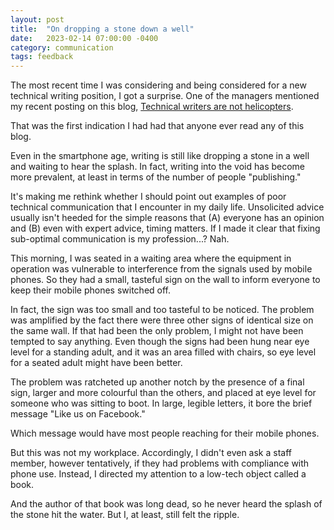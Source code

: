 ```yaml
---
layout: post
title:  "On dropping a stone down a well"
date:   2023-02-14 07:00:00 -0400
category: communication
tags: feedback
---
```

The most recent time I was considering and being considered for a new technical writing position, I got a surprise. One of the managers mentioned my recent posting on this blog, [Technical writers are not helicopters](https://blog.dougcuff.name/communication/2022/12/08/helicopters.html). 

That was the first indication I had had that anyone ever read any of this blog.

Even in the smartphone age, writing is still like dropping a stone in a well and waiting to hear the splash. In fact, writing into the void has become more prevalent, at least in terms of the number of people "publishing."

It's making me rethink whether I should point out examples of poor technical communication that I encounter in my daily life. Unsolicited advice usually isn't heeded for the simple reasons that (A) everyone has an opinion and (B) even with expert advice, timing matters. If I made it clear that fixing sub-optimal communication is my profession...? Nah.

This morning, I was seated in a waiting area where the equipment in operation was vulnerable to interference from the signals used by mobile phones. So they had a small, tasteful sign on the wall to inform everyone to keep their mobile phones switched off.

In fact, the sign was too small and too tasteful to be noticed. The problem was amplified by the fact there were three other signs of identical size on the same wall. If that had been the only problem, I might not have been tempted to say anything. Even though the signs had been hung near eye level for a standing adult, and it was an area filled with chairs, so eye level for a seated adult might have been better.

The problem was ratcheted up another notch by the presence of a final sign, larger and more colourful than the others, and placed at eye level for someone who was sitting to boot. In large, legible letters, it bore the brief message "Like us on Facebook."

Which message would have most people reaching for their mobile phones.

But this was not my workplace. Accordingly, I didn't even ask a staff member, however tentatively, if they had problems with compliance with phone use. Instead, I directed my attention to a low-tech object called a book.

And the author of that book was long dead, so he never heard the splash of the stone hit the water. But I, at least, still felt the ripple.
